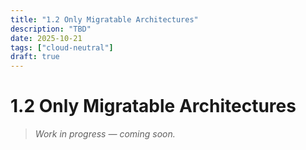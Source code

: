 ```yaml
---
title: "1.2 Only Migratable Architectures"
description: "TBD"
date: 2025-10-21
tags: ["cloud-neutral"]
draft: true
---
```


# 1.2 Only Migratable Architectures

> _Work in progress — coming soon._
